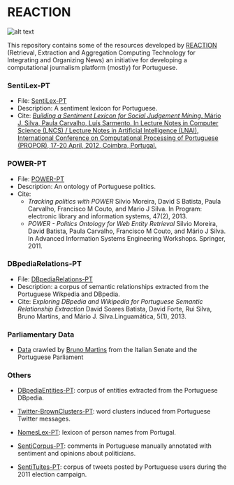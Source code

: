 # REACTION

![alt text](https://github.com/davidsbatista/REACTION-resources/raw/master/REACTION-logo.png)

This repository contains some of the resources developed by [REACTION](http://arquivo.pt/wayback/20151118124735/http://dmir.inesc-id.pt/project/Reaction) (Retrieval, Extraction and Aggregation Computing Technology for Integrating and Organizing News) an initiative for developing a computational journalism platform (mostly) for Portuguese.


### SentiLex-PT

* File: [SentiLex-PT](SentiLex-PT02.zip)
* Description: A sentiment lexicon for Portuguese.
* Cite: [_Building a Sentiment Lexicon for Social Judgement Mining_. Mário J. Silva, Paula Carvalho, Luís Sarmento. In Lecture Notes in Computer Science (LNCS) / Lecture Notes in Artificial Intelligence (LNAI), International Conference on Computational Processing of Portuguese (PROPOR), 17-20 April, 2012, Coimbra, Portugal.](http://dx.doi.org/10.1007/978-3-642-28885-2_25)

### POWER-PT

* File: [POWER-PT](PowerBaseline.zip)
* Description: An ontology of Portuguese politics.
* Cite:
  *  _Tracking politics with POWER_ Silvio Moreira, David S Batista, Paula Carvalho, Francisco M Couto, and Mario J Silva. In Program: electronic library and information systems, 47(2), 2013.
  * _POWER - Politics Ontology for Web Entity Retrieval_ Silvio Moreira, David Batista, Paula Carvalho, Francisco M Couto, and Mário J Silva. In Advanced Information Systems Engineering Workshops. Springer, 2011.


### DBpediaRelations-PT

* File: [DBpediaRelations-PT](DBpediaRelations-PT-0.2.txt.bz2)
* Description: a corpus of semantic relationships extracted from the Portuguese Wikpedia and DBpedia.
* Cite: _Exploring DBpedia and Wikipedia for Portuguese Semantic Relationship Extraction_
David Soares Batista, David Forte, Rui Silva, Bruno Martins, and Mário J. Silva.Linguamática, 5(1), 2013.


### Parliamentary Data

- [Data](parliamentary-data) crawled by [Bruno Martins](http://web.ist.utl.pt/bruno.g.martins/) from the Italian Senate and the Portuguese Parliament


### Others

* [DBpediaEntities-PT](DBpediaEntities-PT-0.1.zip): corpus of entities extracted from the Portuguese DBpedia.

* [Twitter-BrownClusters-PT](Twitter-BrownClusters-PT.txt.zip): word clusters induced from Portuguese Twitter messages.

* [NomesLex-PT](NomesLex-PT.zip): lexicon of person names from Portugal.

* [SentiCorpus-PT](SentiCorpus-PT_01.txt): comments in Portuguese manually annotated with sentiment and opinions about politicians.

* [SentiTuites-PT](SentiTuites-PT01.zip): corpus of tweets posted by Portuguese users during the 2011 election campaign.
